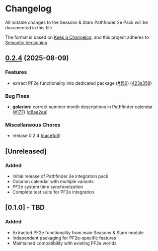 # Changelog

All notable changes to the Seasons & Stars Pathfinder 2e Pack will be documented in this file.

The format is based on [Keep a Changelog](https://keepachangelog.com/en/1.0.0/),
and this project adheres to [Semantic Versioning](https://semver.org/spec/v2.0.0.html).

## [0.2.4](https://github.com/rayners/fvtt-seasons-and-stars/compare/seasons-and-stars-pf2e-v0.1.0...seasons-and-stars-pf2e-v0.2.4) (2025-08-09)


### Features

* extract PF2e functionality into dedicated package ([#156](https://github.com/rayners/fvtt-seasons-and-stars/issues/156)) ([423a358](https://github.com/rayners/fvtt-seasons-and-stars/commit/423a358e905c565a2f8b78922affe76534e5d9a6))


### Bug Fixes

* **golarion:** correct summer month descriptions in Pathfinder calendar ([#177](https://github.com/rayners/fvtt-seasons-and-stars/issues/177)) ([d8ae2ea](https://github.com/rayners/fvtt-seasons-and-stars/commit/d8ae2ea395e7959be73c6a1f03c871305d4787e8))


### Miscellaneous Chores

* release 0.2.4 ([cace1c8](https://github.com/rayners/fvtt-seasons-and-stars/commit/cace1c835a06a66ac75e7211005a0d02e1a32a32))

## [Unreleased]

### Added
- Initial release of Pathfinder 2e integration pack
- Golarion calendar with multiple variants
- PF2e system time synchronization
- Complete test suite for PF2e integration

## [0.1.0] - TBD

### Added
- Extracted PF2e functionality from main Seasons & Stars module
- Independent packaging for PF2e-specific features
- Maintained compatibility with existing PF2e worlds
